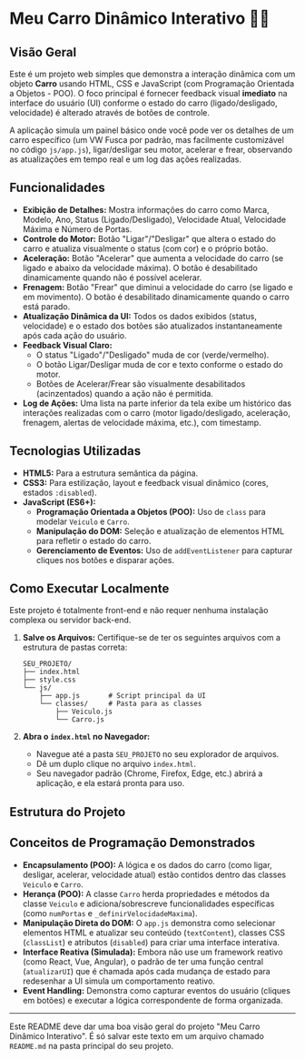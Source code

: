 # Meu Carro Dinâmico Interativo 🚗💨

## Visão Geral

Este é um projeto web simples que demonstra a interação dinâmica com um objeto **Carro** usando HTML, CSS e JavaScript (com Programação Orientada a Objetos - POO). O foco principal é fornecer feedback visual **imediato** na interface do usuário (UI) conforme o estado do carro (ligado/desligado, velocidade) é alterado através de botões de controle.

A aplicação simula um painel básico onde você pode ver os detalhes de um carro específico (um VW Fusca por padrão, mas facilmente customizável no código `js/app.js`), ligar/desligar seu motor, acelerar e frear, observando as atualizações em tempo real e um log das ações realizadas.

## Funcionalidades

*   **Exibição de Detalhes:** Mostra informações do carro como Marca, Modelo, Ano, Status (Ligado/Desligado), Velocidade Atual, Velocidade Máxima e Número de Portas.
*   **Controle do Motor:** Botão "Ligar"/"Desligar" que altera o estado do carro e atualiza visualmente o status (com cor) e o próprio botão.
*   **Aceleração:** Botão "Acelerar" que aumenta a velocidade do carro (se ligado e abaixo da velocidade máxima). O botão é desabilitado dinamicamente quando não é possível acelerar.
*   **Frenagem:** Botão "Frear" que diminui a velocidade do carro (se ligado e em movimento). O botão é desabilitado dinamicamente quando o carro está parado.
*   **Atualização Dinâmica da UI:** Todos os dados exibidos (status, velocidade) e o estado dos botões são atualizados instantaneamente após cada ação do usuário.
*   **Feedback Visual Claro:**
    *   O status "Ligado"/"Desligado" muda de cor (verde/vermelho).
    *   O botão Ligar/Desligar muda de cor e texto conforme o estado do motor.
    *   Botões de Acelerar/Frear são visualmente desabilitados (acinzentados) quando a ação não é permitida.
*   **Log de Ações:** Uma lista na parte inferior da tela exibe um histórico das interações realizadas com o carro (motor ligado/desligado, aceleração, frenagem, alertas de velocidade máxima, etc.), com timestamp.

## Tecnologias Utilizadas

*   **HTML5:** Para a estrutura semântica da página.
*   **CSS3:** Para estilização, layout e feedback visual dinâmico (cores, estados `:disabled`).
*   **JavaScript (ES6+):**
    *   **Programação Orientada a Objetos (POO):** Uso de `class` para modelar `Veiculo` e `Carro`.
    *   **Manipulação do DOM:** Seleção e atualização de elementos HTML para refletir o estado do carro.
    *   **Gerenciamento de Eventos:** Uso de `addEventListener` para capturar cliques nos botões e disparar ações.

## Como Executar Localmente

Este projeto é totalmente front-end e não requer nenhuma instalação complexa ou servidor back-end.

1.  **Salve os Arquivos:** Certifique-se de ter os seguintes arquivos com a estrutura de pastas correta:
    ```
    SEU_PROJETO/
    ├── index.html
    ├── style.css
    └── js/
        ├── app.js       # Script principal da UI
        └── classes/     # Pasta para as classes
            ├── Veiculo.js
            └── Carro.js
    ```

2.  **Abra o `index.html` no Navegador:**
    *   Navegue até a pasta `SEU_PROJETO` no seu explorador de arquivos.
    *   Dê um duplo clique no arquivo `index.html`.
    *   Seu navegador padrão (Chrome, Firefox, Edge, etc.) abrirá a aplicação, e ela estará pronta para uso.

## Estrutura do Projeto








## Conceitos de Programação Demonstrados

*   **Encapsulamento (POO):** A lógica e os dados do carro (como ligar, desligar, acelerar, velocidade atual) estão contidos dentro das classes `Veiculo` e `Carro`.
*   **Herança (POO):** A classe `Carro` herda propriedades e métodos da classe `Veiculo` e adiciona/sobrescreve funcionalidades específicas (como `numPortas` e `_definirVelocidadeMaxima`).
*   **Manipulação Direta do DOM:** O `app.js` demonstra como selecionar elementos HTML e atualizar seu conteúdo (`textContent`), classes CSS (`classList`) e atributos (`disabled`) para criar uma interface interativa.
*   **Interface Reativa (Simulada):** Embora não use um framework reativo (como React, Vue, Angular), o padrão de ter uma função central (`atualizarUI`) que é chamada após cada mudança de estado para redesenhar a UI simula um comportamento reativo.
*   **Event Handling:** Demonstra como capturar eventos do usuário (cliques em botões) e executar a lógica correspondente de forma organizada.

---

Este README deve dar uma boa visão geral do projeto "Meu Carro Dinâmico Interativo". É só salvar este texto em um arquivo chamado `README.md` na pasta principal do seu projeto.
